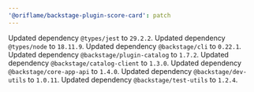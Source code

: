 ```yaml
---
'@oriflame/backstage-plugin-score-card': patch
---
```


Updated dependency `@types/jest` to `29.2.2`.
Updated dependency `@types/node` to `18.11.9`.
Updated dependency `@backstage/cli` to `0.22.1`.
Updated dependency `@backstage/plugin-catalog` to `1.7.2`.
Updated dependency `@backstage/catalog-client` to `1.3.0`.
Updated dependency `@backstage/core-app-api` to `1.4.0`.
Updated dependency `@backstage/dev-utils` to `1.0.11`.
Updated dependency `@backstage/test-utils` to `1.2.4`.
